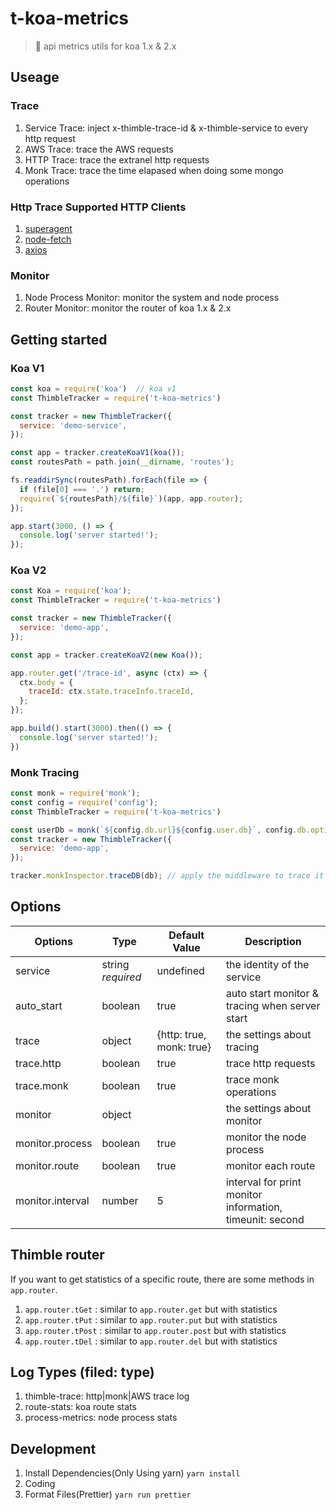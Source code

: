 # t-koa-metrics
> 🔨 api metrics utils for koa 1.x & 2.x

## Useage

### Trace
1. Service Trace: inject x-thimble-trace-id & x-thimble-service to every http request
2. AWS Trace: trace the AWS requests
3. HTTP Trace: trace the extranel http requests
4. Monk Trace: trace the time elapased when doing some mongo operations

### Http Trace Supported HTTP Clients
1. [superagent](https://www.npmjs.com/package/superagent)
2. [node-fetch](https://www.npmjs.com/package/node-fetch)
3. [axios](https://www.npmjs.com/package/axios)

### Monitor
1. Node Process Monitor: monitor the system and node process
2. Router Monitor: monitor the router of koa 1.x & 2.x

## Getting started

### Koa V1

```javascript
const koa = require('koa')  // koa v1
const ThimbleTracker = require('t-koa-metrics')

const tracker = new ThimbleTracker({
  service: 'demo-service',
});

const app = tracker.createKoaV1(koa());
const routesPath = path.join(__dirname, 'routes');

fs.readdirSync(routesPath).forEach(file => {
  if (file[0] === '.') return;
  require(`${routesPath}/${file}`)(app, app.router);
});

app.start(3000, () => {
  console.log('server started!');
});

```

### Koa V2
```javascript
const Koa = require('koa');
const ThimbleTracker = require('t-koa-metrics')

const tracker = new ThimbleTracker({
  service: 'demo-app',
});

const app = tracker.createKoaV2(new Koa());

app.router.get('/trace-id', async (ctx) => {
  ctx.body = {
    traceId: ctx.state.traceInfo.traceId,
  };
});

app.build().start(3000).then(() => {
  console.log('server started!');
})
```

### Monk Tracing

```javascript
const monk = require('monk');
const config = require('config');
const ThimbleTracker = require('t-koa-metrics')

const userDb = monk(`${config.db.url}${config.user.db}`, config.db.options);
const tracker = new ThimbleTracker({
  service: 'demo-app',
});

tracker.monkInspector.traceDB(db); // apply the middleware to trace it
```

## Options

| Options | Type | Default Value | Description |
| --- | --- | --- | --- |
| service | string *required* | undefined | the identity of the service |
| auto_start | boolean | true | auto start monitor & tracing when server start |
| trace | object | {http: true, monk: true} | the settings about tracing |
| trace.http | boolean | true | trace http requests |
| trace.monk | boolean | true | trace monk operations |
| monitor | object |  | the settings about monitor |
| monitor.process | boolean | true | monitor the node process |
| monitor.route | boolean | true | monitor each route |
| monitor.interval | number | 5 | interval for print monitor information, timeunit: second |

## Thimble router
If you want to get statistics of a specific route, there are some methods in `app.router`.
1. `app.router.tGet` : similar to `app.router.get` but with statistics
2. `app.router.tPut` : similar to `app.router.put` but with statistics
3. `app.router.tPost` : similar to `app.router.post` but with statistics
4. `app.router.tDel` : similar to `app.router.del` but with statistics
## Log Types (filed: type)
1. thimble-trace: http|monk|AWS trace log
2. route-stats: koa route stats
3. process-metrics: node process stats

## Development

1. Install Dependencies(Only Using yarn) `yarn install`
2. Coding
3. Format Files(Prettier) `yarn run prettier`
